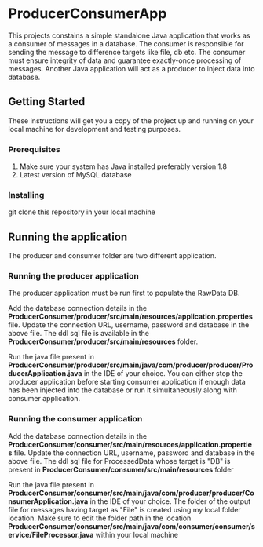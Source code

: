# ProducerConsumerApp

This projects constains a simple standalone Java application that works as a consumer of messages in a database. The consumer is responsible for sending the message to difference targets like file, db etc. The consumer must ensure integrity of data and guarantee exactly-once processing of messages. Another Java application will act as a producer to inject data into database.

## Getting Started

These instructions will get you a copy of the project up and running on your local machine for development and testing purposes.

### Prerequisites

1. Make sure your system has Java installed preferably version 1.8
2. Latest version of MySQL database

### Installing
git clone this repository in your local machine

## Running the application

The producer and consumer folder are two different application. 

### Running the producer application

The producer application must be run first to populate the RawData DB. 

Add the database connection details in the **ProducerConsumer/producer/src/main/resources/application.properties** file. 
Update the connection URL, username, password and database in the above file.
The ddl sql file is available in the **ProducerConsumer/producer/src/main/resources** folder.

Run the java file present in **ProducerConsumer/producer/src/main/java/com/producer/producer/ProducerApplication.java** in the IDE of your choice.
You can either stop the producer application before starting consumer application if enough data has been injected into the database or run it simultaneously along with consumer application.

### Running the consumer application

Add the database connection details in the **ProducerConsumer/consumer/src/main/resources/application.properties** file. 
Update the connection URL, username, password and database in the above file.
The ddl sql file for ProcessedData whose target is "DB" is present in **ProducerConsumer/consumer/src/main/resources** folder

Run the java file present in **ProducerConsumer/consumer/src/main/java/com/producer/producer/ConsumerApplication.java** in the IDE of your choice.
The folder of the output file for messages having target as "File" is created using my local folder location. Make sure to edit the folder path in the location **ProducerConsumer/consumer/src/main/java/com/consumer/consumer/service/FileProcessor.java** within your local machine




